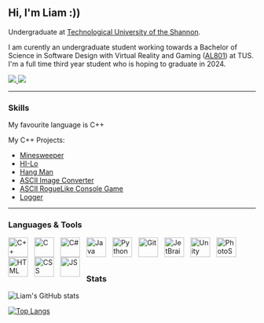 ## Hi, I'm Liam :))

Undergraduate at [Technological University of the Shannon](https://tus.ie/).

I am curently an undergraduate student working towards a Bachelor of Science in Software Design with Virtual Reality and Gaming ([AL801](https://www.ait.ie/courses/BSc-Hons-in-Software-Design-Virtual-Reality-Gaming)) at TUS. I'm a full time third year student who is hoping to graduate in 2024.

<p align = "left" style = "padding-right:50px;">
  <a href = "https://github.com/rossliam2212">
    <img src = "https://img.shields.io/github/followers/rossliam2212?style=social"/>
  </a>
  
  <a href = "https://linkedin.com/in/rossliam2212">
    <img src = "https://img.shields.io/badge/-rossliam2212-blue?style=flat-square&logo=Linkedin&logoColor=white/"/>
  </a>
  
  <!--
  <a href = "#">
    <img src = "https://custom-icon-badges.demolab.com/badge/custom-badge-blue.svg?logo=paintbrush&logoColor=white"/>
  </a>
  -->
</p>

---

### Skills

My favourite language is C++

My C++ Projects:
- [Minesweeper](https://github.com/rossliam2212/MineSweeper)
- [HI-Lo](https://github.com/rossliam2212/Hi-Lo)
- [Hang Man](https://github.com/rossliam2212/HangMan)
- [ASCII Image Converter](https://github.com/rossliam2212/ASCIIImageConverter)
- [ASCII RogueLike Console Game](https://github.com/rossliam2212/ASCIIRogueLikeGame)
- [Logger](https://github.com/rossliam2212/Logger)

---

### Languages & Tools

<p>
<img align="left" alt = "C++" width = "40px" style = "padding-right:10px;" src = "https://cdn.jsdelivr.net/gh/devicons/devicon/icons/cplusplus/cplusplus-original.svg">
<img align="left" alt = "C" width = "40px" style = "padding-right:10px;" src = "https://cdn.jsdelivr.net/gh/devicons/devicon/icons/c/c-original.svg">
<img align="left" alt = "C#" width = "40px" style = "padding-right:10px;" src = "https://cdn.jsdelivr.net/gh/devicons/devicon/icons/csharp/csharp-original.svg">
<img align="left" alt = "Java" width = "40px" style = "padding-right:10px;" src = "https://cdn.jsdelivr.net/gh/devicons/devicon/icons/java/java-original.svg">
<img align="left" alt = "Python" width = "40px" style = "padding-right:10px;" src = "https://cdn.jsdelivr.net/gh/devicons/devicon/icons/python/python-original.svg">
<img align="left" alt = "Git" width = "40px" style = "padding-right:10px;" src = "https://cdn.jsdelivr.net/gh/devicons/devicon/icons/git/git-original.svg">
<img align="left" alt = "JetBrains" width = "40px" style = "padding-right:10px;" src = "https://cdn.jsdelivr.net/gh/devicons/devicon/icons/jetbrains/jetbrains-original.svg">
<img align="left" alt = "Unity" width = "40px" style = "padding-right:10px;" src = "https://cdn.jsdelivr.net/gh/devicons/devicon/icons/unity/unity-original-wordmark.svg">
<img align="left" alt = "PhotoShop" width = "40px" style = "padding-right:10px;" src = "https://cdn.jsdelivr.net/gh/devicons/devicon/icons/photoshop/photoshop-line.svg">
<img align="left" alt = "HTML" width = "40px" style = "padding-right:10px;" src = "https://cdn.jsdelivr.net/gh/devicons/devicon/icons/html5/html5-original.svg">
<img align="left" alt = "CSS" width = "40px" style = "padding-right:10px;" src = "https://cdn.jsdelivr.net/gh/devicons/devicon/icons/css3/css3-original.svg">
<img align="left" alt = "JS" width = "40px" style = "padding-right:10px;" src = "https://cdn.jsdelivr.net/gh/devicons/devicon/icons/javascript/javascript-original.svg">
</p>

<br><br>

#


### Stats

![Liam's GitHub stats](https://github-readme-stats.vercel.app/api?username=rossliam2212&show_icons=true&theme=react)

[![Top Langs](https://github-readme-stats.vercel.app/api/top-langs/?username=rossliam2212&title_color=61dafb&bg_color=20232a&text_color=ffffff&icon_color=61dafb)](https://github.com/rossliam2212/github-readme-stats)


#

<!--

### Projects

[Year 2 Game AI & Physics](https://github.com/tussoftwaredesign/ca-rossliam2212)

-->
